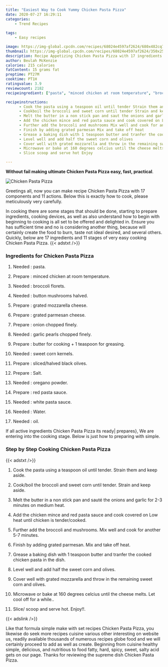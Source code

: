 ```yaml
---
title: "Easiest Way to Cook Yummy Chicken Pasta Pizza"
date: 2020-07-27 16:29:11
categories:
    - Trend Recipes
    
tags:
    - Easy recipes

image: https://img-global.cpcdn.com/recipes/68024e4597af2624/680x482cq70/chicken-pasta-pizza-recipe-main-photo.jpg
thumbnail: https://img-global.cpcdn.com/recipes/68024e4597af2624/350x250cq70/chicken-pasta-pizza-recipe-main-photo.jpg
description: Recipe Appetizing Chicken Pasta Pizza with 17 ingredients and 11 stages of easy cooking.
author: Beulah McKenzie
calories: 215 calories
fatContent: 15 grams fat
preptime: PT27M
cooktime: PT1H
ratingvalue: 3.9
reviewcount: 2182
recipeingredient: ["pasta", "minced chicken at room temperature", "broccoli florets", "button mushrooms halved", "grated mozzarella cheese", "grated parmesan cheese", "onion chopped finely", "garlic pearls chopped finely", "butter for cooking  1 teaspoon for greasing", "sweet corn kernels", "slicedhalved black olives", "Salt", "oregano powder", "red pasta sauce", "white pasta sauce", "Water", "oil"]

recipeinstructions: 
      - Cook the pasta using a teaspoon oil until tender Strain them and keep aside 
      - Cookboil the broccoli and sweet corn until tender Strain and keep aside 
      - Melt the butter in a non stick pan and saut the onions and garlic for 23 minutes on medium heat 
      - Add the chicken mince and red pasta sauce and cook covered on Low heat until chicken is tendercooked 
      - Further add the broccoli and mushrooms Mix well and cook for another 57 minutes 
      - Finish by adding grated parmesan Mix and take off heat 
      - Grease a baking dish with 1 teaspoon butter and tranfer the cooked chicken pasta in the dish 
      - Level well and add half the sweet corn and olives 
      - Cover well with grated mozzarella and throw in the remaining sweet corn and olives 
      - Microwave or bake at 160 degrees celcius until the cheese melts Let cool off for a while 
      - Slice scoop and serve hot Enjoy

---
```




**Without fail making ultimate Chicken Pasta Pizza easy, fast, practical**. 


![Chicken Pasta Pizza](https://img-global.cpcdn.com/recipes/68024e4597af2624/680x482cq70/chicken-pasta-pizza-recipe-main-photo.jpg "Chicken Pasta Pizza")




Greetings all, now you can make recipe Chicken Pasta Pizza with 17 components and 11 actions. Below this is exactly how to cook, please meticulously very carefully.

In cooking there are some stages that should be done, starting to prepare ingredients, cooking devices, as well as also understand how to begin with beginning to cooking is all set to be offered and delighted in. Ensure you has sufficient time and no is considering another thing, because will certainly create the food to burn, taste not ideal desired, and several others. Quickly, below are 17 ingredients and 11 stages of very easy cooking Chicken Pasta Pizza.
{{< adstxt />}}

### Ingredients for Chicken Pasta Pizza


1. Needed  : pasta.

1. Prepare  : minced chicken at room temperature.

1. Needed  : broccoli florets.

1. Needed  : button mushrooms halved.

1. Prepare  : grated mozzarella cheese.

1. Prepare  : grated parmesan cheese.

1. Prepare  : onion chopped finely.

1. Needed  : garlic pearls chopped finely.

1. Prepare  : butter for cooking + 1 teaspoon for greasing.

1. Needed  : sweet corn kernels.

1. Prepare  : sliced/halved black olives.

1. Prepare  : Salt.

1. Needed  : oregano powder.

1. Prepare  : red pasta sauce.

1. Needed  : white pasta sauce.

1. Needed  : Water.

1. Needed  : oil.



If all active ingredients Chicken Pasta Pizza its ready| prepares}, We are entering into the cooking stage. Below is just how to preparing with simple.

### Step by Step Cooking Chicken Pasta Pizza

{{< adstxt />}}


1. Cook the pasta using a teaspoon oil until tender. Strain them and keep aside.



1. Cook/boil the broccoli and sweet corn until tender. Strain and keep aside.



1. Melt the butter in a non stick pan and sauté the onions and garlic for 2-3 minutes on medium heat.



1. Add the chicken mince and red pasta sauce and cook covered on Low heat until chicken is tender/cooked.



1. Further add the broccoli and mushrooms. Mix well and cook for another 5-7 minutes.



1. Finish by adding grated parmesan. Mix and take off heat.



1. Grease a baking dish with 1 teaspoon butter and tranfer the cooked chicken pasta in the dish.



1. Level well and add half the sweet corn and olives.



1. Cover well with grated mozzarella and throw in the remaining sweet corn and olives.



1. Microwave or bake at 160 degrees celcius until the cheese melts. Let cool off for a while..



1. Slice/ scoop and serve hot. Enjoy!!.





{{< adslink />}}

Like that formula simple make with set recipes Chicken Pasta Pizza, you likewise do seek more recipes cuisine various other interesting on website us, readily available thousands of numerous recipes globe food and we will certainly proceed to add as well as create. Beginning from cuisine healthy simple, delicious, and nutritious to food fatty, hard, spicy, sweet, salty acid gets on our page. Thanks for reviewing the supreme dish Chicken Pasta Pizza.
